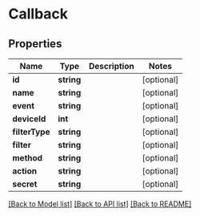 # Callback

## Properties
Name | Type | Description | Notes
------------ | ------------- | ------------- | -------------
**id** | **string** |  | [optional] 
**name** | **string** |  | [optional] 
**event** | **string** |  | [optional] 
**deviceId** | **int** |  | [optional] 
**filterType** | **string** |  | [optional] 
**filter** | **string** |  | [optional] 
**method** | **string** |  | [optional] 
**action** | **string** |  | [optional] 
**secret** | **string** |  | [optional] 

[[Back to Model list]](../README.md#documentation-for-models) [[Back to API list]](../README.md#documentation-for-api-endpoints) [[Back to README]](../README.md)


